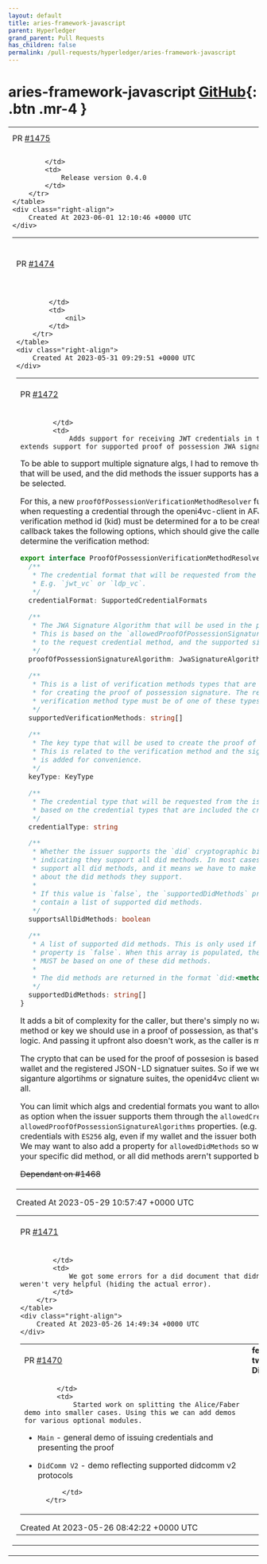 ```yaml
---
layout: default
title: aries-framework-javascript
parent: Hyperledger
grand_parent: Pull Requests
has_children: false
permalink: /pull-requests/hyperledger/aries-framework-javascript
---
```


# aries-framework-javascript <span class="fs-3 right-align">[GitHub](https://github.com/hyperledger/aries-framework-javascript){: .btn .mr-4 }</span>


<div>
    <table>
        <tr>
            <td>
                PR <a href="https://github.com/hyperledger/aries-framework-javascript/pull/1475" class=".btn">#1475</a>
            </td>
            <td>
                <b>
                    chore(release): v0.4.0
                </b>
            </td>
        </tr>
        <tr>
            <td>
                
            </td>
            <td>
                Release version 0.4.0
            </td>
        </tr>
    </table>
    <div class="right-align">
        Created At 2023-06-01 12:10:46 +0000 UTC
    </div>
</div>

<div>
    <table>
        <tr>
            <td>
                PR <a href="https://github.com/hyperledger/aries-framework-javascript/pull/1474" class=".btn">#1474</a>
            </td>
            <td>
                <b>
                    feat: support for openid4vci draft 11
                </b>
            </td>
        </tr>
        <tr>
            <td>
                
            </td>
            <td>
                <nil>
            </td>
        </tr>
    </table>
    <div class="right-align">
        Created At 2023-05-31 09:29:51 +0000 UTC
    </div>
</div>

<div>
    <table>
        <tr>
            <td>
                PR <a href="https://github.com/hyperledger/aries-framework-javascript/pull/1472" class=".btn">#1472</a>
            </td>
            <td>
                <b>
                    feat(openid4vc): jwt format and more crypto
                </b>
            </td>
        </tr>
        <tr>
            <td>
                
            </td>
            <td>
                Adds support for receiving JWT credentials in the openid4vc client, and also extends support for supported proof of possession JWA signature algorithms. 

To be able to support multiple signature algs, I had to remove the `kid` parameter, as the crypto that will be used, and the did methods the issuer supports has a big impact of the `kid` that will be selected.

For this, a new `proofOfPossessionVerificationMethodResolver` function MUST be supplied when requesting a credential through the openi4vc-client in AFJ, that is called whenever a verification method id (kid) must be determined for a to be created proof of possesion. The callback takes the following options, which should give the caller enough  information to determine the verification method:

```ts
export interface ProofOfPossessionVerificationMethodResolverOptions {
  /**
   * The credential format that will be requested from the issuer.
   * E.g. `jwt_vc` or `ldp_vc`.
   */
  credentialFormat: SupportedCredentialFormats

  /**
   * The JWA Signature Algorithm that will be used in the proof of possession.
   * This is based on the `allowedProofOfPossessionSignatureAlgorithms` passed
   * to the request credential method, and the supported signature algorithms.
   */
  proofOfPossessionSignatureAlgorithm: JwaSignatureAlgorithm

  /**
   * This is a list of verification methods types that are supported
   * for creating the proof of possession signature. The returned
   * verification method type must be of one of these types.
   */
  supportedVerificationMethods: string[]

  /**
   * The key type that will be used to create the proof of possession signature.
   * This is related to the verification method and the signature algorithm, and
   * is added for convenience.
   */
  keyType: KeyType

  /**
   * The credential type that will be requested from the issuer. This is
   * based on the credential types that are included the credential offer.
   */
  credentialType: string

  /**
   * Whether the issuer supports the `did` cryptographic binding method,
   * indicating they support all did methods. In most cases, they do not
   * support all did methods, and it means we have to make an assumption
   * about the did methods they support.
   *
   * If this value is `false`, the `supportedDidMethods` property will
   * contain a list of supported did methods.
   */
  supportsAllDidMethods: boolean

  /**
   * A list of supported did methods. This is only used if the `supportsAllDidMethods`
   * property is `false`. When this array is populated, the returned verification method
   * MUST be based on one of these did methods.
   *
   * The did methods are returned in the format `did:<method>`, e.g. `did:web`.
   */
  supportedDidMethods: string[]
}
```

It adds a bit of complexity for the caller, but there's simply no way for AFJ to know which did method or key we should use in a proof of possession, as that's heavily reliant on business logic. And passing it upfront also doesn't work, as the caller is missing important information. 

The crypto that can be used for the proof of possesion is based on what is supported by the wallet and the registered JSON-LD signatuer suites. So if we were to add new key types / JWA siganture algortihms or signature suites, the openid4vc client wouldn't have to be changed at all.

You can limit which algs and credential formats you want to allow, so those aren't considered as option when the issuer supports them through the `allowedCredentialFormats` and `allowedProofOfPossessionSignatureAlgorithms` properties. (e.g. I only want to receive `jwt_vc` credentials with `ES256` alg, even if my wallet and the issuer both support `Ed25519Signature2018`. We may want to also add a property for `allowedDidMethods` so we won't consider an option if your specific did method, or all did methods arern't supported by the issuer.

~~Dependant on #1468~~
            </td>
        </tr>
    </table>
    <div class="right-align">
        Created At 2023-05-29 10:57:47 +0000 UTC
    </div>
</div>

<div>
    <table>
        <tr>
            <td>
                PR <a href="https://github.com/hyperledger/aries-framework-javascript/pull/1471" class=".btn">#1471</a>
            </td>
            <td>
                <b>
                    chore: improve ed25519 context url checks
                </b>
            </td>
        </tr>
        <tr>
            <td>
                
            </td>
            <td>
                We got some errors for a did document that didn't conform, but they weren't very helpful (hiding the actual error).
            </td>
        </tr>
    </table>
    <div class="right-align">
        Created At 2023-05-26 14:49:34 +0000 UTC
    </div>
</div>

<div>
    <table>
        <tr>
            <td>
                PR <a href="https://github.com/hyperledger/aries-framework-javascript/pull/1470" class=".btn">#1470</a>
            </td>
            <td>
                <b>
                    feat: Split AFJ demo for two cases: Main and DidCommV2
                </b>
            </td>
        </tr>
        <tr>
            <td>
                
            </td>
            <td>
                Started work on splitting the Alice/Faber demo into smaller cases. Using this we can add demos for various optional modules.

- `Main` - general demo of issuing credentials and presenting the proof
- `DidComm V2` - demo reflecting supported didcomm v2 protocols


            </td>
        </tr>
    </table>
    <div class="right-align">
        Created At 2023-05-26 08:42:22 +0000 UTC
    </div>
</div>

